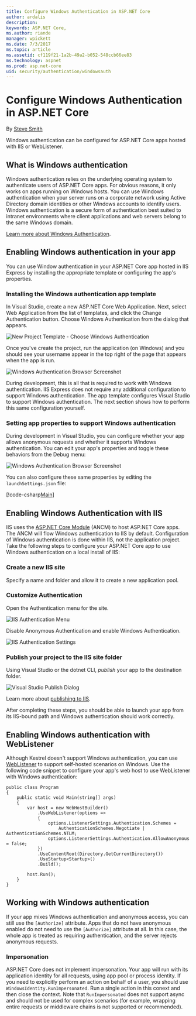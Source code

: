 ```yaml
---
title: Configure Windows Authentication in ASP.NET Core
author: ardalis
description: 
keywords: ASP.NET Core,
ms.author: riande
manager: wpickett
ms.date: 7/3/2017
ms.topic: article
ms.assetid: cf119f21-1a2b-49a2-b052-548ccb66ee83
ms.technology: aspnet
ms.prod: asp.net-core
uid: security/authentication/windowsauth
---
```

# Configure Windows Authentication in ASP.NET Core

By [Steve Smith](https://ardalis.com)

Windows authentication can be configured for ASP.NET Core apps hosted with IIS or WebListener.

## What is Windows authentication

Windows authentication relies on the underlying operating system to authenticate users of ASP.NET Core apps. For obvious reasons, it only works on apps running on Windows hosts. You can use Windows authentication when your server runs on a corporate network using Active Directory domain identities or other Windows accounts to identify users. Windows authentication is a secure form of authentication best suited to intranet environments where client applications and web servers belong to the same Windows domain.

[Learn more about Windows Authentication](https://www.iis.net/configreference/system.webserver/security/authentication/windowsauthentication).

## Enabling Windows authentication in your app

You can use Window authentication in your ASP.NET Core app hosted in IIS Express by installing the appropriate template or configuring the app's properties.

### Installing the Windows authentication app template

In Visual Studio, create a new ASP.NET Core Web Application. Next, select Web Application from the list of templates, and click the Change Authentication button. Choose Windows Authentication from the dialog that appears.

![New Project Template - Choose Windows Authentication](windowsauth/_static/vs-windows-auth-template.png)

Once you've create the project, run the application (on Windows) and you should see your username appear in the top right of the page that appears when the app is run.

![Windows Authentication Browser Screenshot](windowsauth/_static/browser-screenshot.png)

During development, this is all that is required to work with Windows authentication. IIS Express does not require any additional configuration to support Windows authentication. The app template configures Visual Studio to support Windows authentication. The next section shows how to perform this same configuration yourself.

### Setting app properties to support Windows authentication

During development in Visual Studio, you can configure whether your app allows anonymous requests and whether it supports Windows authentication. You can edit your app's properties and toggle these behaviors from the Debug menu:

![Windows Authentication Browser Screenshot](windowsauth/_static/vs-auth-property-menu.png)

You can also configure these same properties by editing the `launchSettings.json` file:

[!code-csharp[Main](windowsauth/sample/WindowsAuthSample/Properties/launchSettings.json?highlight=3-4)]

## Enabling Windows Authentication with IIS

IIS uses the [ASP.NET Core Module](https://docs.microsoft.com/en-us/aspnet/core/fundamentals/servers/aspnet-core-module) (ANCM) to host ASP.NET Core apps. The ANCM will flow Windows authentication to IIS by default. Configuration of Windows authentication is done within IIS, not the application project. Take the following steps to configure your ASP.NET Core app to use Windows authentication on a local install of IIS:

### Create a new IIS site

Specify a name and folder and allow it to create a new application pool.

### Customize Authentication

Open the Authentication menu for the site.

![IIS Authentication Menu](windowsauth/_static/iis-authentication-menu.png)

Disable Anonymous Authentication and enable Windows Authentication.

![IIS Authentication Settings](windowsauth/_static/iis-auth-settings.png)

### Publish your project to the IIS site folder

Using Visual Studio or the dotnet CLI, *publish* your app to the destination folder.

![Visual Studio Publish Dialog](windowsauth/_static/vs-publish-app.png)

Learn more about [publishing to IIS](https://docs.microsoft.com/en-us/aspnet/core/publishing/iis).

After completing these steps, you should be able to launch your app from its IIS-bound path and Windows authentication should work correctly.

## Enabling Windows authentication with WebListener

Although Kestrel doesn't support Windows authentication, you can use [WebListener](/fundamentals/servers/weblistener) to support self-hosted scenarios on Windows. Use the following code snippet to configure your app's web host to use WebListener with Windows authentication:

```
public class Program
{
    public static void Main(string[] args)
    {
        var host = new WebHostBuilder()
            .UseWebListener(options =>
            {
                options.ListenerSettings.Authentication.Schemes = 
                    AuthenticationSchemes.Negotiate | AuthenticationSchemes.NTLM;
                options.ListenerSettings.Authentication.AllowAnonymous = false;
            })
            .UseContentRoot(Directory.GetCurrentDirectory())
            .UseStartup<Startup>()
            .Build();

        host.Run();
    }
}
```

## Working with Windows authentication

If your app mixes Windows authentication and anonymous access, you can still use the ``[Authorize]`` attribute. Apps that do not have anonymous enabled do not need to use the ``[Authorize]`` attribute at all. In this case, the whole app is treated as requiring authentication, and the server rejects anonymous requests.

### Impersonation

ASP.NET Core does not implement impersonation. Your app will run with its application identity for all requests, using app pool or process identity. If you need to explicitly perform an action on behalf of a user, you should use ``WindowsIdentity.RunImpersonated``. Run a single action in this conext and then close the context. Note that ``RunImpersonated`` does not support async and should not be used for complex scenarios (for example, wrapping entire requests or middleware chains is not supported or recommended).
